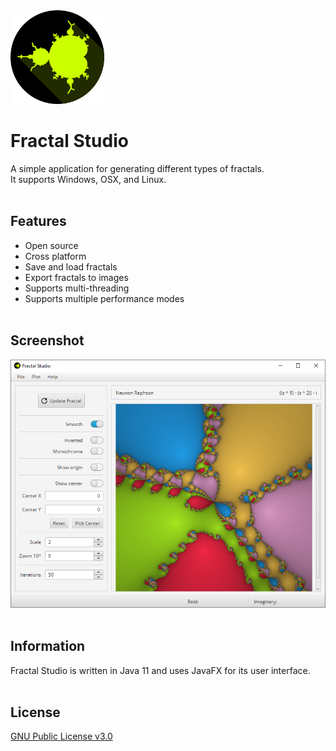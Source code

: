 <img src="https://github.com/prat-man/Fractal-Studio/raw/main/src/main/resources/img/icon.png" width="150">

# Fractal Studio
A simple application for generating different types of fractals.<br>
It supports Windows, OSX, and Linux.
<br><br>

## Features
* Open source
* Cross platform
* Save and load fractals
* Export fractals to images
* Supports multi-threading
* Supports multiple performance modes
<br><br>

## Screenshot
![Fractal Studio screeshot](/screenshots/screenshot.png)
<br><br>

## Information

Fractal Studio is written in Java 11 and uses JavaFX for its user interface.
<br><br>

## License

[GNU Public License v3.0](https://github.com/prat-man/Fractal-Studio/blob/main/LICENSE)
